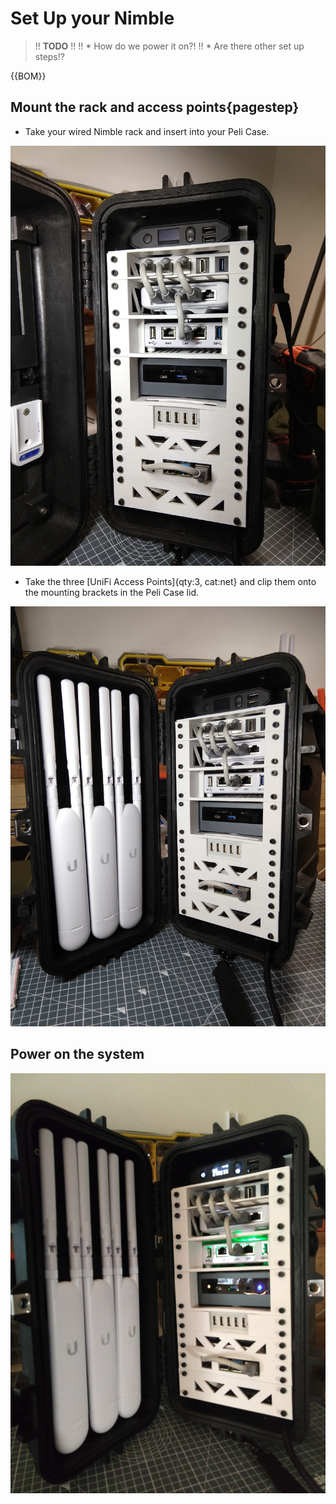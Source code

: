 # Set Up your Nimble

>!! **TODO**
>!!
>!! * How do we power it on?!
>!! * Are there other set up steps!?

{{BOM}}


## Mount the rack and access points{pagestep}

* Take your wired Nimble rack and insert into your Peli Case.

![](images/IMG_20210417_114705899_Large.jpg)

* Take the three [UniFi Access Points]{qty:3, cat:net} and clip them onto the mounting brackets in the Peli Case lid.

![](images/IMG_20210417_114939779_Large.jpg)

## Power on the system

![](images/IMG_20210417_132727427_Large.jpg)


